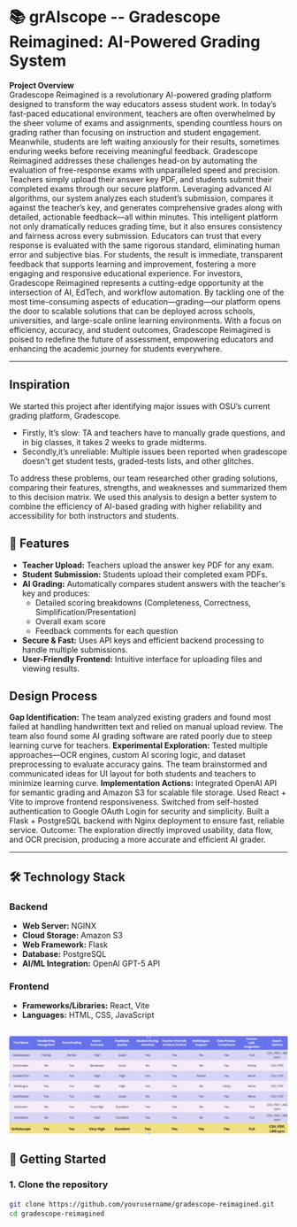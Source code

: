 # 📚 grAIscope -- Gradescope Reimagined: AI-Powered Grading System

**Project Overview**  
Gradescope Reimagined is a revolutionary AI-powered grading platform designed to transform the way educators assess student work. In today’s fast-paced educational environment, teachers are often overwhelmed by the sheer volume of exams and assignments, spending countless hours on grading rather than focusing on instruction and student engagement. Meanwhile, students are left waiting anxiously for their results, sometimes enduring weeks before receiving meaningful feedback.
Gradescope Reimagined addresses these challenges head-on by automating the evaluation of free-response exams with unparalleled speed and precision. Teachers simply upload their answer key PDF, and students submit their completed exams through our secure platform. Leveraging advanced AI algorithms, our system analyzes each student’s submission, compares it against the teacher’s key, and generates comprehensive grades along with detailed, actionable feedback—all within minutes.
This intelligent platform not only dramatically reduces grading time, but it also ensures consistency and fairness across every submission. Educators can trust that every response is evaluated with the same rigorous standard, eliminating human error and subjective bias. For students, the result is immediate, transparent feedback that supports learning and improvement, fostering a more engaging and responsive educational experience.
For investors, Gradescope Reimagined represents a cutting-edge opportunity at the intersection of AI, EdTech, and workflow automation. By tackling one of the most time-consuming aspects of education—grading—our platform opens the door to scalable solutions that can be deployed across schools, universities, and large-scale online learning environments. With a focus on efficiency, accuracy, and student outcomes, Gradescope Reimagined is poised to redefine the future of assessment, empowering educators and enhancing the academic journey for students everywhere.

---

## Inspiration
We started this project after identifying major issues with OSU’s current grading platform, Gradescope.
- Firstly, It’s slow: TA and teachers have to manually grade questions, and in big classes, it takes 2 weeks to grade midterms.
- Secondly,it’s unreliable: Multiple issues been reported when gradescope doesn't get student tests, graded-tests lists, and other glitches. 


To address these problems, our team researched other grading solutions, comparing their features, strengths, and weaknesses and summarized them to this decision matrix. 
We used this analysis to design a better system to combine the efficiency of AI-based grading with higher reliability and accessibility for both instructors and students.



## 🧩 Features

- **Teacher Upload:** Teachers upload the answer key PDF for any exam.  
- **Student Submission:** Students upload their completed exam PDFs.  
- **AI Grading:** Automatically compares student answers with the teacher's key and produces:
  - Detailed scoring breakdowns (Completeness, Correctness, Simplification/Presentation)  
  - Overall exam score  
  - Feedback comments for each question  
- **Secure & Fast:** Uses API keys and efficient backend processing to handle multiple submissions.  
- **User-Friendly Frontend:** Intuitive interface for uploading files and viewing results.


## Design Process
**Gap Identification:**
The team analyzed existing graders and found most failed at handling handwritten text and relied on manual upload review.
The team also found some AI grading software are rated poorly due to steep learning curve for teachers. 
**Experimental Exploration:** 
Tested multiple approaches—OCR engines, custom AI scoring logic, and dataset preprocessing to evaluate accuracy gains.
The team brainstormed and communicated ideas for UI layout for both students and teachers to minimize learning curve.
**Implementation Actions:**
Integrated OpenAI API for semantic grading and Amazon S3 for scalable file storage.
Used React + Vite to improve frontend responsiveness.
Switched from self-hosted authentication to Google OAuth Login for security and simplicity.
Built a Flask + PostgreSQL backend with Nginx deployment to ensure fast, reliable service.
Outcome: The exploration directly improved usability, data flow, and OCR precision, producing a more accurate and efficient AI grader.


---

## 🛠 Technology Stack

### Backend
- **Web Server:** NGINX  
- **Cloud Storage:** Amazon S3  
- **Web Framework:** Flask  
- **Database:** PostgreSQL  
- **AI/ML Integration:** OpenAI GPT-5 API  

### Frontend
- **Frameworks/Libraries:** React, Vite  
- **Languages:** HTML, CSS, JavaScript  

![Screenshot](/images/graiscope.png)
---

## 🚀 Getting Started

### 1. Clone the repository
```bash
git clone https://github.com/yourusername/gradescope-reimagined.git
cd gradescope-reimagined
